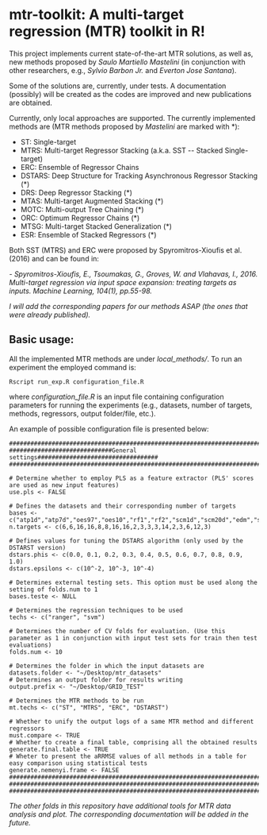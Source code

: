 # mtr-toolkit: A multi-target regression (MTR) toolkit in R!

This project implements current state-of-the-art MTR solutions, as well as, new methods proposed by *Saulo Martiello Mastelini* (in conjunction with other researchers, e.g., *Sylvio Barbon Jr.* and *Everton Jose Santana*).

Some of the solutions are, currently, under tests. A documentation (possibly) will be created as the codes are improved and new publications are obtained.

Currently, only local approaches are supported. The currently implemented methods are (MTR methods proposed by *Mastelini* are marked with \*):

- ST: Single-target
- MTRS: Multi-target Regressor Stacking (a.k.a. SST -- Stacked Single-target)
- ERC: Ensemble of Regressor Chains
- DSTARS: Deep Structure for Tracking Asynchronous Regressor Stacking (\*)
- DRS: Deep Regressor Stacking (\*)
- MTAS: Multi-target Augmented Stacking (\*)
- MOTC: Multi-output Tree Chaining (\*)
- ORC: Optimum Regressor Chains (\*)
- MTSG: Multi-target Stacked Generalization (\*)
- ESR: Ensemble of Stacked Regressors (\*)


Both SST (MTRS) and ERC were proposed by Spyromitros-Xioufis et al. (2016) and can be found in:

*- Spyromitros-Xioufis, E., Tsoumakas, G., Groves, W. and Vlahavas, I., 2016. Multi-target regression via input space expansion: treating targets as inputs. Machine Learning, 104(1), pp.55-98.*

*I will add the corresponding papers for our methods ASAP (the ones that were already published).*

## Basic usage:

All the implemented MTR methods are under *local_methods/*. To run an experiment the employed command is:

```
Rscript run_exp.R configuration_file.R
```

where *configuration_file.R* is an input file containing configuration parameters for running the experiments (e.g., datasets, number of targets, methods, regressors, output folder/file, etc.).

An example of possible configuration file is presented below:


```
###############################################################################
#############################General settings##################################
###############################################################################

# Determine whether to employ PLS as a feature extractor (PLS' scores are used as new input features)
use.pls <- FALSE

# Defines the datasets and their corresponding number of targets
bases <- c("atp1d","atp7d","oes97","oes10","rf1","rf2","scm1d","scm20d","edm","sf1","sf2","jura","wq","enb","slump","andro","osales","scpf")
n.targets <- c(6,6,16,16,8,8,16,16,2,3,3,3,14,2,3,6,12,3)

# Defines values for tuning the DSTARS algorithm (only used by the DSTARST version)
dstars.phis <- c(0.0, 0.1, 0.2, 0.3, 0.4, 0.5, 0.6, 0.7, 0.8, 0.9, 1.0)
dstars.epsilons <- c(10^-2, 10^-3, 10^-4)

# Determines external testing sets. This option must be used along the setting of folds.num to 1
bases.teste <- NULL

# Determines the regression techniques to be used
techs <- c("ranger", "svm")

# Determines the number of CV folds for evaluation. (Use this parameter as 1 in conjunction with input test sets for train then test evaluations)
folds.num <- 10

# Determines the folder in which the input datasets are
datasets.folder <- "~/Desktop/mtr_datasets"
# Determines an output folder for results writing
output.prefix <- "~/Desktop/GRID_TEST"

# Determines the MTR methods to be run
mt.techs <- c("ST", "MTRS", "ERC", "DSTARST")

# Whether to unify the output logs of a same MTR method and different regressors
must.compare <- TRUE
# Whether to create a final table, comprising all the obtained results
generate.final.table <- TRUE
# Wheter to present the aRRMSE values of all methods in a table for easy comparison using statistical tests
generate.nemenyi.frame <- FALSE
###############################################################################
###############################################################################
###############################################################################

```

*The other folds in this repository have additional tools for MTR data analysis and plot. The corresponding documentation will be added in the future.*
